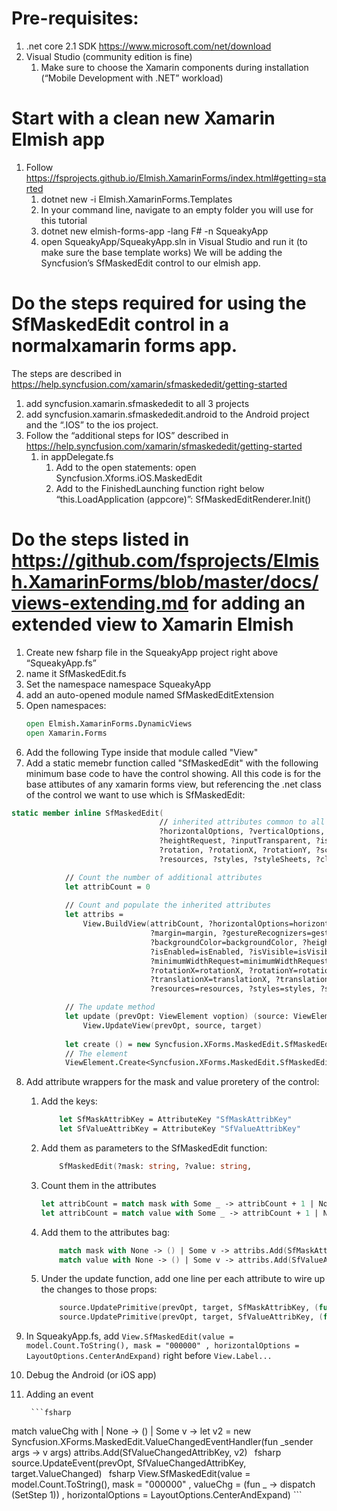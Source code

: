 # Pre-requisites:
1. .net core 2.1 SDK https://www.microsoft.com/net/download 
2. Visual Studio (community edition is fine)
    1. Make sure to choose the Xamarin components during installation (“Mobile Development with .NET” workload)
# Start with a clean new Xamarin Elmish app
1. Follow https://fsprojects.github.io/Elmish.XamarinForms/index.html#getting=started
    1. dotnet new -i Elmish.XamarinForms.Templates 
    2. In your command line, navigate to an empty folder you will use for this tutorial
    3. dotnet new elmish-forms-app -lang F# -n SqueakyApp 
    4. open SqueakyApp/SqueakyApp.sln in Visual Studio and run it (to make sure the base template works)
We will be adding the Syncfusion’s SfMaskedEdit  control to our elmish app.
# Do the steps required for using the SfMaskedEdit control in a normalxamarin forms app. 
The steps are described in https://help.syncfusion.com/xamarin/sfmaskededit/getting-started 
1. add syncfusion.xamarin.sfmaskededit to all 3 projects
2. add syncfusion.xamarin.sfmaskededit.android to the Android project and the “.IOS” to the ios project.
3. Follow the “additional steps for IOS” described in https://help.syncfusion.com/xamarin/sfmaskededit/getting-started
    1. in appDelegate.fs
        1. Add to the open statements: open Syncfusion.Xforms.iOS.MaskedEdit
        2. Add to the FinishedLaunching function right below “this.LoadApplication (appcore)”: SfMaskedEditRenderer.Init()
# Do the steps listed in https://github.com/fsprojects/Elmish.XamarinForms/blob/master/docs/views-extending.md for adding an extended view to Xamarin Elmish
1. Create new fsharp file in the SqueakyApp project right above “SqueakyApp.fs”
2. name it SfMaskedEdit.fs
3. Set the namespace namespace SqueakyApp
4. add an auto-opened module named SfMaskedEditExtension
5. Open namespaces:
    ```fsharp
    open Elmish.XamarinForms.DynamicViews
    open Xamarin.Forms
    ```
6. Add the following Type inside that module called "View"
7. Add a static memebr function called "SfMaskedEdit" with the following minimum base code to have the control showing. All this code is for the base attibutes of any xamarin forms view, but referencing the .net class of the control we want to use which is SfMaskedEdit:
```fsharp
static member inline SfMaskedEdit(
                                 // inherited attributes common to all views
                                 ?horizontalOptions, ?verticalOptions, ?margin, ?gestureRecognizers, ?anchorX, ?anchorY, ?backgroundColor, 
                                 ?heightRequest, ?inputTransparent, ?isEnabled, ?isVisible, ?minimumHeightRequest, ?minimumWidthRequest, ?opacity,
                                 ?rotation, ?rotationX, ?rotationY, ?scale, ?style, ?translationX, ?translationY, ?widthRequest,
                                 ?resources, ?styles, ?styleSheets, ?classId, ?styleId) =

            // Count the number of additional attributes
            let attribCount = 0
            
            // Count and populate the inherited attributes
            let attribs =
                View.BuildView(attribCount, ?horizontalOptions=horizontalOptions, ?verticalOptions=verticalOptions,
                               ?margin=margin, ?gestureRecognizers=gestureRecognizers, ?anchorX=anchorX, ?anchorY=anchorY,
                               ?backgroundColor=backgroundColor, ?heightRequest=heightRequest, ?inputTransparent=inputTransparent,
                               ?isEnabled=isEnabled, ?isVisible=isVisible, ?minimumHeightRequest=minimumHeightRequest,
                               ?minimumWidthRequest=minimumWidthRequest, ?opacity=opacity, ?rotation=rotation,
                               ?rotationX=rotationX, ?rotationY=rotationY, ?scale=scale, ?style=style,
                               ?translationX=translationX, ?translationY=translationY, ?widthRequest=widthRequest,
                               ?resources=resources, ?styles=styles, ?styleSheets=styleSheets, ?classId=classId, ?styleId=styleId)

            // The update method
            let update (prevOpt: ViewElement voption) (source: ViewElement) (target: Syncfusion.XForms.MaskedEdit.SfMaskedEdit) =
                View.UpdateView(prevOpt, source, target)
               
            let create () = new Syncfusion.XForms.MaskedEdit.SfMaskedEdit()
            // The element
            ViewElement.Create<Syncfusion.XForms.MaskedEdit.SfMaskedEdit>(create, update, attribs)
```
8. Add attribute wrappers for the mask and value proretery of the control:
    1. Add the keys:
        ```fsharp
            let SfMaskAttribKey = AttributeKey "SfMaskAttribKey"
            let SfValueAttribKey = AttributeKey "SfValueAttribKey"
        ``` 
    2. Add them as parameters to the SfMaskedEdit function:
        ```fsharp
            SfMaskedEdit(?mask: string, ?value: string,
        ```
    3. Count them in the attributes
        ```fsharp
        let attribCount = match mask with Some _ -> attribCount + 1 | None -> attribCount 
        let attribCount = match value with Some _ -> attribCount + 1 | None -> attribCount 
        ```
    4. Add them to the attributes bag:
        ```fsharp
            match mask with None -> () | Some v -> attribs.Add(SfMaskAttribKey, v) 
            match value with None -> () | Some v -> attribs.Add(SfValueAttribKey, v) 
        ```

    5. Under the update function, add one line per each attribute to wire up the changes to those props:
   
        ```fsharp
            source.UpdatePrimitive(prevOpt, target, SfMaskAttribKey, (fun target v -> target.Mask <- v))
            source.UpdatePrimitive(prevOpt, target, SfValueAttribKey, (fun target v -> target.Value <- v))
        ```

1.  In SqueakyApp.fs, add `View.SfMaskedEdit(value = model.Count.ToString(), mask = "000000" , horizontalOptions = LayoutOptions.CenterAndExpand)` right before `View.Label...`
2.  Debug the Android (or iOS app)


9. Adding an event

        ```fsharp
 match valueChg with 
            | None -> () 
            | Some v -> 
                let v2 = new Syncfusion.XForms.MaskedEdit.ValueChangedEventHandler(fun _sender args -> v args)
                attribs.Add(SfValueChangedAttribKey, v2)
        ```
        ```fsharp
                source.UpdateEvent(prevOpt, SfValueChangedAttribKey, target.ValueChanged)
        ```
        ```fsharp
View.SfMaskedEdit(value = model.Count.ToString(), mask = "000000" , valueChg = (fun _ -> dispatch (SetStep 1)) , horizontalOptions = 
         LayoutOptions.CenterAndExpand)
        ```